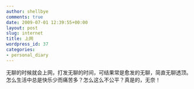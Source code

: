```yaml
---
author: shellbye
comments: true
date: 2009-07-01 12:39:55+00:00
layout: post
slug: internet
title: 上网
wordpress_id: 37
categories:
- personal_diary
---
```


无聊的时候就会上网，打发无聊的时间，可结果常是愈发的无聊，简直无聊透顶。  
怎么生活中总是快乐少而痛苦多？怎么这么不公平？真是的，无奈！
